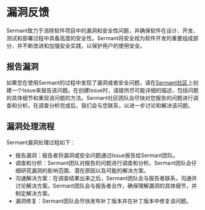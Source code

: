 # 漏洞反馈

Sermant致力于消除软件项目中的漏洞和安全性问题，并确保软件在设计、开发、测试和部署过程中具备高度的安全性。Sermant将安全视为软件开发的重要组成部分，并不断改进和加强安全实践，以保护用户的使用安全。

## 报告漏洞
如果您在使用Sermant的过程中发现了漏洞或者安全问题，请在[Sermant社区](https://github.com/sermant-io/Sermant)上创建一个Issue来报告该问题。在创建Issue时，请提供尽可能详细的描述，包括问题的具体细节和重现该问题的方法。Sermant社区团队会尽快对您报告的问题进行调查和分析。在调查分析完成后，我们会与您联系，以进一步讨论和解决该问题。

## 漏洞处理流程

Sermant漏洞处理过程如下：
- 报告漏洞：报告者将漏洞或安全问题通过Issue报告给Sermant团队。
- 调查和分析：Sermant团队对报告的问题进行调查和分析。Sermant团队会仔细研究漏洞的影响范围、潜在原因以及可能的解决方案。
- 沟通解决方案：在调查结果出来之后，Sermant团队会与报告者联系，沟通并讨论解决方案。Sermant团队会与报告者合作，确保理解漏洞的具体细节，并制定解决方案。
- 漏洞修复：Sermant团队会尽快发布补丁版本并在补丁版本中修复该问题。